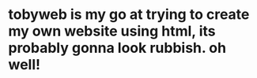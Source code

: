 # tobyweb is my go at trying to create my own website using html, its probably gonna look rubbish. oh well!
